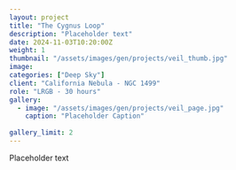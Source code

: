 ```yaml
---
layout: project
title: "The Cygnus Loop"
description: "Placeholder text"
date: 2024-11-03T10:20:00Z
weight: 1
thumbnail: "/assets/images/gen/projects/veil_thumb.jpg"
image: 
categories: ["Deep Sky"]
client: "California Nebula - NGC 1499"
role: "LRGB - 30 hours"
gallery:
  - image: "/assets/images/gen/projects/veil_page.jpg"
    caption: "Placeholder Caption"
  
gallery_limit: 2
---
```


Placeholder text